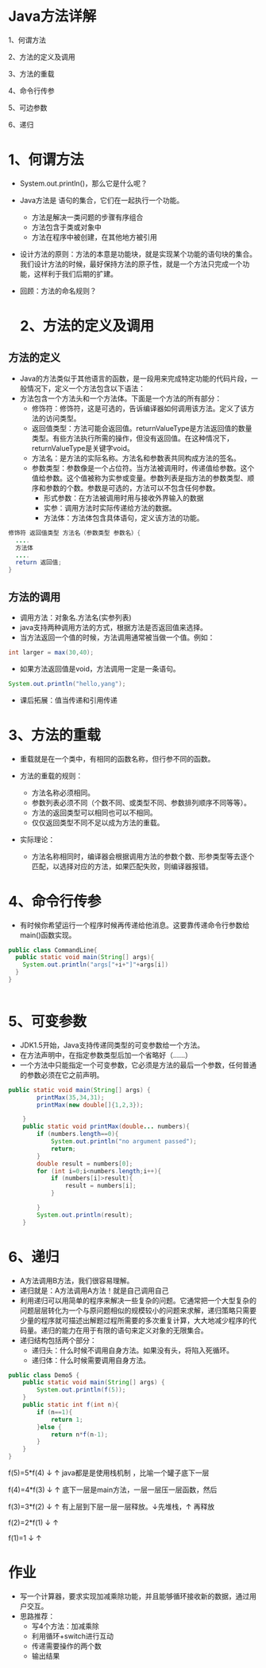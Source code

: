 # Java方法详解
1、何谓方法

2、方法的定义及调用

3、方法的重载

4、命令行传参

5、可边参数

6、递归

# 1、何谓方法

- System.out.println()，那么它是什么呢？
- Java方法是 语句的集合，它们在一起执行一个功能。
  - 方法是解决一类问题的步骤有序组合
  - 方法包含于类或对象中
  - 方法在程序中被创建，在其他地方被引用
- 设计方法的原则：方法的本意是功能块，就是实现某个功能的语句块的集合。我们设计方法的时候，最好保持方法的原子性，就是一个方法只完成一个功能，这样利于我们后期的扩建。
- 回顾：方法的命名规则？

   # 2、方法的定义及调用

## 方法的定义

- Java的方法类似于其他语言的函数，是一段用来完成特定功能的代码片段，一般情况下，定义一个方法包含以下语法：
- 方法包含一个方法头和一个方法体。下面是一个方法的所有部分：
  - 修饰符：修饰符，这是可选的，告诉编译器如何调用该方法。定义了该方法的访问类型。
  - 返回值类型：方法可能会返回值。returnValueType是方法返回值的数量类型。有些方法执行所需的操作，但没有返回值。在这种情况下，returnValueType是关键字void。
  - 方法名：是方法的实际名称。方法名和参数表共同构成方法的签名。
  - 参数类型：参数像是一个占位符。当方法被调用时，传递值给参数。这个值给参数。这个值被称为实参或变量。参数列表是指方法的参数类型、顺序和参数的个数。参数是可选的，方法可以不包含任何参数。
    - 形式参数：在方法被调用时用与接收外界输入的数据
    - 实参：调用方法时实际传递给方法的数据。
    - 方法体：方法体包含具体语句，定义该方法的功能。

```java
修饰符 返回值类型 方法名（参数类型 参数名）{
  ....
  方法体
  ....
  return 返回值; 
}
```

## 方法的调用

- 调用方法：对象名.方法名(实参列表)
- java支持两种调用方法的方式，根据方法是否返回值来选择。
- 当方法返回一个值的时候，方法调用通常被当做一个值。例如：

```java
int larger = max(30,40);
```

- 如果方法返回值是void，方法调用一定是一条语句。

```java
System.out.println("hello,yang");
```

- 课后拓展：值当传递和引用传递

# 3、方法的重载

- 重载就是在一个类中，有相同的函数名称，但行参不同的函数。
- 方法的重载的规则：
  - 方法名称必须相同。
  - 参数列表必须不同（个数不同、或类型不同、参数排列顺序不同等等）。
  - 方法的返回类型可以相同也可以不相同。
  - 仅仅返回类型不同不足以成为方法的重载。

- 实际理论：
  - 方法名称相同时，编译器会根据调用方法的参数个数、形参类型等去逐个匹配，以选择对应的方法，如果匹配失败，则编译器报错。

# 4、命令行传参

- 有时候你希望运行一个程序时候再传递给他消息。这要靠传递命令行参数给main()函数实现。

```java
public class CommandLine{
  public static void main(String[] args){
    System.out.println("args["+i+"]"+args[i])
  }
}
 
```

# 5、可变参数

-  JDK1.5开始，Java支持传递同类型的可变参数给一个方法。
- 在方法声明中，在指定参数类型后加一个省略好（......）
- 一个方法中只能指定一个可变参数，它必须是方法的最后一个参数，任何普通的参数必须在它之前声明。

```java
public static void main(String[] args) {
        printMax(35,34,31);
        printMax(new double[]{1,2,3});

    }
    public static void printMax(double... numbers){
        if (numbers.length==0){
            System.out.println("no argument passed");
            return;
        }
        double result = numbers[0];
        for (int i=0;i<numbers.length;i++){
            if (numbers[i]>result){
                result = numbers[i];
            }

        }
        System.out.println(result);
    }
```

# 6、递归

- A方法调用B方法，我们很容易理解。
- 递归就是：A方法调用A方法！就是自己调用自己
- 利用递归可以用简单的程序来解决一些复杂的问题。它通常把一个大型复杂的问题层层转化为一个与原问题相似的规模较小的问题来求解，递归策略只需要少量的程序就可描述出解题过程所需要的多次重复计算，大大地减少程序的代码量。递归的能力在用于有限的语句来定义对象的无限集合。
- 递归结构包括两个部分：
  - 递归头：什么时候不调用自身方法。如果没有头，将陷入死循环。
  - 递归体：什么时候需要调用自身方法。

```java
public class Demo5 {
    public static void main(String[] args) {
        System.out.println(f(5));
    }
    public static int f(int n){
        if (n==1){
            return 1;
        }else {
            return n*f(n-1);
        }
    }
}
```

f(5)=5*f(4) ↓ ↑     java都是是使用栈机制 ，比喻一个罐子底下一层

f(4)=4*f(3) ↓ ↑    底下一层是main方法，一层一层压一层函数，然后

f(3)=3*f(2) ↓ ↑    有上层到下层一层一层释放。↓先堆栈，↑ 再释放

f(2)=2*f(1) ↓ ↑

f(1)=1        ↓ ↑

# 作业

- 写一个计算器，要求实现加减乘除功能，并且能够循环接收新的数据，通过用户交互。
- 思路推荐：
  - 写4个方法：加减乘除
  - 利用循环+switch进行互动
  - 传递需要操作的两个数
  - 输出结果
